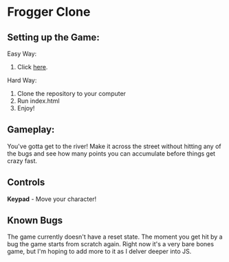 Frogger Clone
===

Setting up the Game:
---
Easy Way:

1. Click [here](http://www.leogenerali.com/Udacity-Frogger-Game/).

Hard Way:

1. Clone the repository to your computer
2. Run index.html
3. Enjoy!

Gameplay:
---
You've gotta get to the river! Make it across the street without hitting any of the bugs and see how many points you can accumulate before things get crazy fast.

Controls
---
**Keypad** - Move your character!

Known Bugs
---
The game currently doesn't have a reset state. The moment you get hit by a bug the game starts from scratch again. Right now it's a very bare bones game, but I'm hoping to add more to it as I delver deeper into JS.